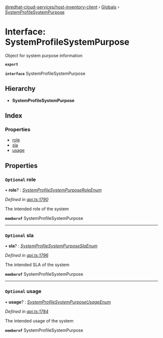 [@redhat-cloud-services/host-inventory-client](../README.md) › [Globals](../globals.md) › [SystemProfileSystemPurpose](systemprofilesystempurpose.md)

# Interface: SystemProfileSystemPurpose

Object for system purpose information

**`export`** 

**`interface`** SystemProfileSystemPurpose

## Hierarchy

* **SystemProfileSystemPurpose**

## Index

### Properties

* [role](systemprofilesystempurpose.md#optional-role)
* [sla](systemprofilesystempurpose.md#optional-sla)
* [usage](systemprofilesystempurpose.md#optional-usage)

## Properties

### `Optional` role

• **role**? : *[SystemProfileSystemPurposeRoleEnum](../enums/systemprofilesystempurposeroleenum.md)*

*Defined in [api.ts:1790](https://github.com/RedHatInsights/javascript-clients/blob/master/packages/host-inventory/api.ts#L1790)*

The intended role of the system

**`memberof`** SystemProfileSystemPurpose

___

### `Optional` sla

• **sla**? : *[SystemProfileSystemPurposeSlaEnum](../enums/systemprofilesystempurposeslaenum.md)*

*Defined in [api.ts:1796](https://github.com/RedHatInsights/javascript-clients/blob/master/packages/host-inventory/api.ts#L1796)*

The intended SLA of the system

**`memberof`** SystemProfileSystemPurpose

___

### `Optional` usage

• **usage**? : *[SystemProfileSystemPurposeUsageEnum](../enums/systemprofilesystempurposeusageenum.md)*

*Defined in [api.ts:1784](https://github.com/RedHatInsights/javascript-clients/blob/master/packages/host-inventory/api.ts#L1784)*

The intended usage of the system

**`memberof`** SystemProfileSystemPurpose
